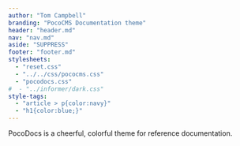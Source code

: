 ```yaml
---
author: "Tom Campbell"
branding: "PocoCMS Documentation theme"
header: "header.md"
nav: "nav.md"
aside: "SUPPRESS" 
footer: "footer.md"
stylesheets:
  - "reset.css"
  - "../../css/pococms.css"
  - "pocodocs.css"
#  - "../informer/dark.css"
style-tags:
  - "article > p{color:navy}"
  - "h1{color:blue;}"
---
```


PocoDocs is a cheerful, colorful theme for reference documentation.
